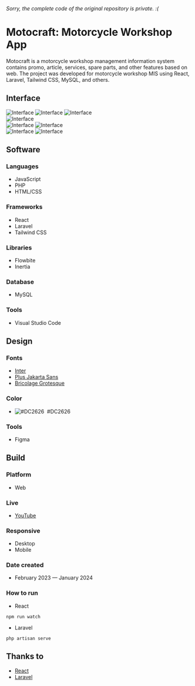 *Sorry, the complete code of the original repository is private. :(*

# Motocraft: Motorcycle Workshop App
Motocraft is a motorcycle workshop management information system contains promo, article, services, spare parts, and other features based on web. The project was developed for motorcycle workshop MIS using React, Laravel, Tailwind CSS, MySQL, and others.

## Interface
![Interface](https://raw.githubusercontent.com/luqmanherifa/luqman-herifa-personal-portfolio-v2/main/public/works/motocraft.png)
![Interface](https://raw.githubusercontent.com/luqmanherifa/luqman-herifa-personal-portfolio-v2/main/public/works/detail/motocraft01.png)
![Interface](https://raw.githubusercontent.com/luqmanherifa/luqman-herifa-personal-portfolio-v2/main/public/works/detail/motocraft02.png)  
![Interface](https://raw.githubusercontent.com/luqmanherifa/luqman-herifa-personal-portfolio-v2/main/public/works/detail/motocraft03.png)  
![Interface](https://raw.githubusercontent.com/luqmanherifa/luqman-herifa-personal-portfolio-v2/main/public/works/detail/motocraft04.png)
![Interface](https://raw.githubusercontent.com/luqmanherifa/luqman-herifa-personal-portfolio-v2/main/public/works/detail/motocraft05.png)  
![Interface](https://raw.githubusercontent.com/luqmanherifa/luqman-herifa-personal-portfolio-v2/main/public/works/detail/motocraft06.png) 
![Interface](https://raw.githubusercontent.com/luqmanherifa/luqman-herifa-personal-portfolio-v2/main/public/works/detail/motocraft07.png)

## Software
### Languages
  - JavaScript
  - PHP
  - HTML/CSS

### Frameworks
  - React
  - Laravel
  - Tailwind CSS

### Libraries
  - Flowbite
  - Inertia

### Database
  - MySQL

### Tools
  - Visual Studio Code

## Design
### Fonts
  - [Inter](https://fonts.google.com/specimen/Inter)
  - [Plus Jakarta Sans](https://fonts.google.com/specimen/Plus+Jakarta+Sans)
  - [Bricolage Grotesque](https://fonts.google.com/specimen/Bricolage+Grotesque)

### Color
  - ![#DC2626](https://placehold.co/20x20/DC2626/DC2626.png)  #DC2626

### Tools
  - Figma

## Build
### Platform
  - Web

### Live
  - [YouTube](https://youtu.be/Zycy6pxrcNg)

### Responsive
  - Desktop
  - Mobile

### Date created
  - February 2023 — January 2024

### How to run
  - React
```
npm run watch
```
  - Laravel
```
php artisan serve
```

## Thanks to
  - [React](https://react.dev)
  - [Laravel](https://laravel.com)
